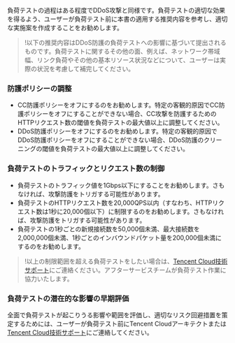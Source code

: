 

負荷テストの過程はある程度でDDoS攻撃と同様です。負荷テストの適切な効果を得るよう、ユーザーが負荷テスト前に本書の適用する推奨内容を参考し、適切な実施案を作成することをお勧めします。

>!以下の推奨内容はDDoS防護の負荷テストへの影響に基づいて提出されるものです。負荷テストに関するその他の面、例えば、ネットワーク帯域幅、リンク負荷やその他の基本リソース状況などについて、ユーザーは実際の状況を考慮して補完してください。
### 防護ポリシーの調整
- CC防護ポリシーをオフにするのをお勧めします。特定の客観的原因でCC防護ポリシーをオフにすることができない場合、CC攻撃を防護するためのHTTPリクエスト数の閾値を負荷テストの最大値以上に調整してください。
- DDoS防護ポリシーをオフにするのをお勧めします。特定の客観的原因でDDoS防護ポリシーをオフにすることができない場合、DDoS防護のクリーニングの閾値を負荷テストの最大値以上に調整してください。

### 負荷テストのトラフィックとリクエスト数の制御
- 負荷テストのトラフィック値を1Gbps以下にすることをお勧めします。さもなければ、攻撃防護をトリガする可能性があります。
- 負荷テストのHTTPリクエスト数を20,000QPS以内（すなわち、HTTPリクエスト数は1秒に20,000個以下）に制限するのをお勧めします。さもなければ、攻撃防護をトリガする可能性があります。
- 負荷テストの1秒ごとの新規接続数を50,000個未満、最大接続数を2,000,000個未満、1秒ごとのインバウンドパケット量を200,000個未満にするのをお勧めします。

>!以上の制限範囲を超える負荷テストをしたい場合は、[Tencent Cloud技術サポート](https://cloud.tencent.com/about/connect)にご連絡ください。アフターサービスチームが負荷テスト作業に協力いたします。

### 負荷テストの潜在的な影響の早期評価
全面で負荷テストが起こりうる影響や範囲を評価し、適切なリスク回避措置を策定するためには、ユーザーが負荷テスト前にTencent Cloudアーキテクトまたは[Tencent Cloud技術サポート](https://cloud.tencent.com/about/connect)にご連絡してください。

